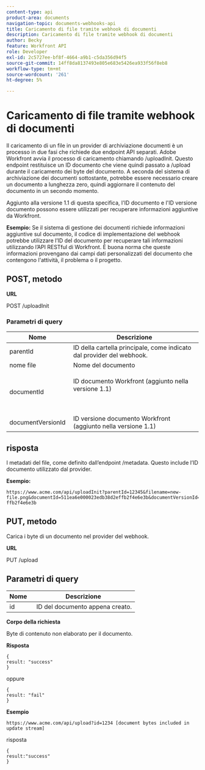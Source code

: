 ```yaml
---
content-type: api
product-area: documents
navigation-topic: documents-webhooks-api
title: Caricamento di file tramite webhook di documenti
description: Caricamento di file tramite webhook di documenti
author: Becky
feature: Workfront API
role: Developer
exl-id: 2c5727ee-bf8f-4664-a9b1-c5da356d94f5
source-git-commit: 14ff8da8137493e805e683e5426ea933f56f8eb8
workflow-type: tm+mt
source-wordcount: '261'
ht-degree: 5%

---
```



# Caricamento di file tramite webhook di documenti

Il caricamento di un file in un provider di archiviazione documenti è un processo in due fasi che richiede due endpoint API separati. Adobe Workfront avvia il processo di caricamento chiamando /uploadInit. Questo endpoint restituisce un ID documento che viene quindi passato a /upload durante il caricamento dei byte del documento. A seconda del sistema di archiviazione dei documenti sottostante, potrebbe essere necessario creare un documento a lunghezza zero, quindi aggiornare il contenuto del documento in un secondo momento.

Aggiunto alla versione 1.1 di questa specifica, l&#39;ID documento e l&#39;ID versione documento possono essere utilizzati per recuperare informazioni aggiuntive da Workfront.

**Esempio:** Se il sistema di gestione dei documenti richiede informazioni aggiuntive sul documento, il codice di implementazione del webhook potrebbe utilizzare l’ID del documento per recuperare tali informazioni utilizzando l’API RESTful di Workfront. È buona norma che queste informazioni provengano dai campi dati personalizzati del documento che contengono l&#39;attività, il problema o il progetto.

## POST, metodo

**URL**

POST /uploadInit

### Parametri di query

<table style="table-layout:auto"> 
 <col> 
 <col> 
 <thead> 
  <tr> 
   <th>Nome </th> 
   <th>Descrizione</th> 
  </tr> 
 </thead> 
 <tbody> 
  <tr> 
   <td>parentId </td> 
   <td>ID della cartella principale, come indicato dal provider del webhook.</td> 
  </tr> 
  <tr> 
   <td>nome file </td> 
   <td>Nome del documento</td> 
  </tr> 
  <tr> 
   <td>documentId</td> 
   <td> <p>ID documento Workfront (aggiunto nella versione 1.1)</p> <p> </p> </td> 
  </tr> 
  <tr> 
   <td>documentVersionId </td> 
   <td>ID versione documento Workfront (aggiunto nella versione 1.1) </td> 
  </tr> 
 </tbody> 
</table>

## risposta

I metadati del file, come definito dall’endpoint /metadata. Questo include l’ID documento utilizzato dal provider.

**Esempio:**

```
https://www.acme.com/api/uploadInit?parentId=12345&filename=new-file.png&documentId=511ea6e000023edb38d2effb2f4e6e3b&documentVersionId=511ea6e000023edb38d2e ffb2f4e6e3b
```

## PUT, metodo

Carica i byte di un documento nel provider del webhook.

**URL**

PUT /upload

## Parametri di query

| Nome  | Descrizione |
|---|---|
| id  |  ID del documento appena creato. |


**Corpo della richiesta**

Byte di contenuto non elaborato per il documento.

**Risposta**

```
{
result: "success"
}
```

oppure

```
{
result: "fail"
}
```

**Esempio**

`https://www.acme.com/api/upload?id=1234 [document bytes included in update stream]`

risposta

```
{
result:"success"
}
```
